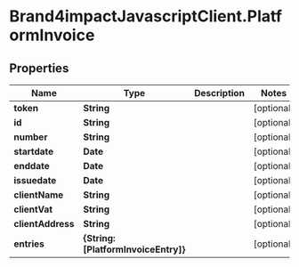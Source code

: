 # Brand4impactJavascriptClient.PlatformInvoice

## Properties

Name | Type | Description | Notes
------------ | ------------- | ------------- | -------------
**token** | **String** |  | [optional] 
**id** | **String** |  | [optional] 
**number** | **String** |  | [optional] 
**startdate** | **Date** |  | [optional] 
**enddate** | **Date** |  | [optional] 
**issuedate** | **Date** |  | [optional] 
**clientName** | **String** |  | [optional] 
**clientVat** | **String** |  | [optional] 
**clientAddress** | **String** |  | [optional] 
**entries** | **{String: [PlatformInvoiceEntry]}** |  | [optional] 


